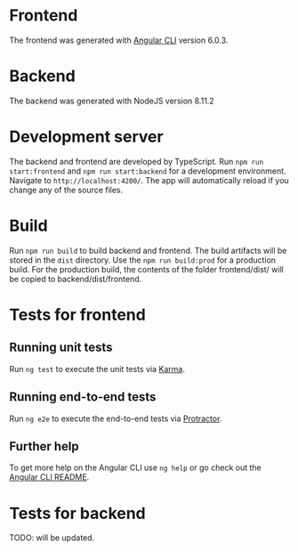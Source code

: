 # Frontend
The frontend was generated with [Angular CLI](https://github.com/angular/angular-cli) version 6.0.3.

# Backend
The backend was generated with NodeJS version 8.11.2

# Development server
The backend and frontend are developed by TypeScript.
Run `npm run start:frontend` and `npm run start:backend` for a development environment. Navigate to `http://localhost:4200/`. The app will automatically reload if you change any of the source files.

# Build
Run `npm run build` to build backend and frontend. The build artifacts will be stored in the `dist` directory. Use the `npm run build:prod` for a production build. For the production build, the contents of the folder frontend/dist/ will be copied to backend/dist/frontend.

# Tests for frontend
## Running unit tests
Run `ng test` to execute the unit tests via [Karma](https://karma-runner.github.io).

## Running end-to-end tests

Run `ng e2e` to execute the end-to-end tests via [Protractor](http://www.protractortest.org/).

## Further help

To get more help on the Angular CLI use `ng help` or go check out the [Angular CLI README](https://github.com/angular/angular-cli/blob/master/README.md).

# Tests for backend
TODO: will be updated.
